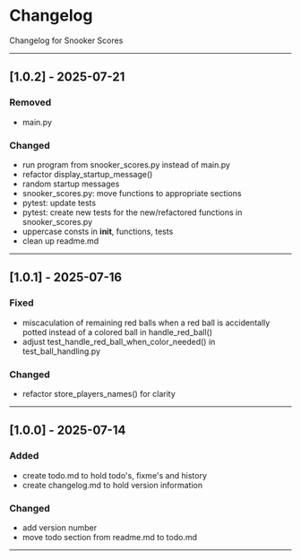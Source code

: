 # Changelog
Changelog for Snooker Scores

---

## [1.0.2] - 2025-07-21
### Removed
- main.py
### Changed
- run program from snooker_scores.py instead of main.py
- refactor display_startup_message()
- random startup messages
- snooker_scores.py: move functions to appropriate sections
- pytest: update tests
- pytest: create new tests for the new/refactored functions in snooker_scores.py
- uppercase consts in __init__, functions, tests
- clean up readme.md

---

## [1.0.1] - 2025-07-16
### Fixed
- miscaculation of remaining red balls when a red ball is accidentally potted instead of a colored ball in handle_red_ball()
- adjust test_handle_red_ball_when_color_needed() in test_ball_handling.py
### Changed
- refactor store_players_names() for clarity

---

## [1.0.0] - 2025-07-14
### Added
- create todo.md to hold todo's, fixme's and history
- create changelog.md to hold version information
### Changed
- add version number
- move todo section from readme.md to todo.md

---
